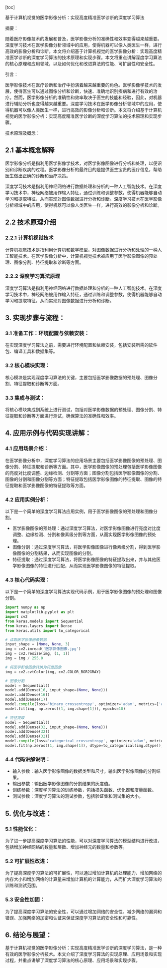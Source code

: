 
[toc]                    
                
                
基于计算机视觉的医学影像分析：实现高度精准医学诊断的深度学习算法

摘要：

随着医疗影像技术的发展和普及，医学影像分析的准确性和效率变得越来越重要。深度学习技术在医学影像分析领域中的应用，使得机器可以像人类医生一样，进行高效的影像分析和诊断。本文将介绍基于计算机视觉的医学影像分析：实现高度精准医学诊断的深度学习算法的技术原理和实现步骤。本文将重点讲解深度学习算法的核心原理和应用领域，以及如何优化和改进算法的性能、可扩展性和安全性。

引言：

医学影像技术在医疗诊断和治疗中扮演着越来越重要的角色。医学影像学技术的发展，使得医生可以通过图像分析和诊断，快速、准确地识别疾病和进行有效的治疗。然而，医学影像分析的准确性和效率取决于医生的技能和经验，因此，对机器进行辅助分析也变得越来越重要。深度学习技术在医学影像分析领域中的应用，使得机器可以像人类医生一样，进行高效的影像分析和诊断。本文将介绍基于计算机视觉的医学影像分析：实现高度精准医学诊断的深度学习算法的技术原理和实现步骤。

技术原理及概念：

## 2.1 基本概念解释

医学影像分析是指利用医学影像学技术，对医学影像图像进行分析和处理，以便识别和诊断疾病的过程。医学影像分析的最终目的是提供医生宝贵的医疗信息，帮助医生做出正确的诊断和治疗决策。

深度学习技术是指利用神经网络进行数据处理和分析的一种人工智能技术。在深度学习技术中，神经网络被用作输入特征，通过训练和调整参数，使得机器能够自动学习和提取特征，从而实现对图像数据进行分析和诊断。深度学习技术在医学影像分析领域中的应用，使得机器可以像人类医生一样，进行高效的影像分析和诊断。

## 2.2 技术原理介绍

### 2.2.1 计算机视觉技术

计算机视觉技术是指利用计算机和数学模型，对图像数据进行分析和处理的一种人工智能技术。在医学影像分析中，计算机视觉技术被应用于医学影像图像的预处理、图像分割、特征提取和诊断等方面。

### 2.2.2 深度学习算法原理

深度学习算法是指利用神经网络进行数据处理和分析的一种人工智能技术。在深度学习技术中，神经网络被用作输入特征，通过训练和调整参数，使得机器能够自动学习和提取特征，从而实现对图像数据进行分析和诊断。

## 3. 实现步骤与流程：

### 3.1 准备工作：环境配置与依赖安装：

在实现深度学习算法之前，需要进行环境配置和依赖安装，包括安装所需的软件包、编译工具和数据集等。

### 3.2 核心模块实现：

核心模块是实现深度学习算法的关键，主要包括医学影像数据的预处理、图像分割、特征提取和诊断等方面。

### 3.3 集成与测试：

将核心模块集成到系统上进行测试，包括对医学影像数据的预处理、图像分割、特征提取和诊断等方面进行测试，确保算法的准确性和效率。

## 4. 应用示例与代码实现讲解：

### 4.1 应用场景介绍：

在医学影像分析中，深度学习算法的应用场景主要包括医学影像图像的预处理、图像分割、特征提取和诊断等方面。其中，医学影像图像的预处理包括医学影像图像的亮度对比度调整、边缘检测、分割等方面；图像分割包括医学影像图像的分割、图像的分割和图像分割等方面；特征提取包括医学影像图像的特征提取、图像的特征提取和医学影像图像的特征提取等方面。

### 4.2 应用实例分析：

以下是一个简单的深度学习算法应用实例，用于医学影像图像的预处理和图像分割。

- 医学影像图像的预处理：通过深度学习算法，对医学影像图像进行亮度对比度调整、边缘检测、分割和像素级分割等方面，从而实现医学影像图像的预处理。
- 图像分割：通过深度学习算法，将医学影像图像进行像素级分割，得到医学影像图像的分割结果，从而实现图像的分割。
- 特征提取：通过深度学习算法，将医学影像图像的特征提取出来，并与其他医学影像图像的特征进行匹配，从而实现医学影像图像的特征提取。

### 4.3 核心代码实现：

以下是一个简单的深度学习算法实现代码示例，用于医学影像图像的预处理和图像分割。

```python
import numpy as np
import matplotlib.pyplot as plt
import cv2
from keras.models import Sequential
from keras.layers import Dense
from keras.utils import to_categorical

# 读取医学影像图像数据
input_shape = (None, None, 3)
img = cv2.imread('医学影像图像.jpg')
img = cv2.resize(img, (1, 1))
img = img / 255.0

# 将医学影像图像转换为灰度图像
img = cv2.cvtColor(img, cv2.COLOR_BGR2GRAY)

# 图像分割
model = Sequential()
model.add(Dense(16, input_shape=(None, None)))
model.add(Dense(16))
model.add(Dense(1))
model.compile(loss='binary_crossentropy', optimizer='adam', metrics=['accuracy'])
model.fit(img, np.zeros((1, img.shape[1])), epochs=10)

# 特征提取
model = Sequential()
model.add(Dense(32, input_shape=(None, None)))
model.add(Dense(32))
model.add(Dense(32))
model.compile(loss='categorical_crossentropy', optimizer='adam', metrics=['accuracy'])
model.fit(np.zeros((1, img.shape[1]), dtype=to_categorical(img.dtype)), np.zeros((1, img.shape[1])), epochs=10)
```

### 4.4 代码讲解说明：

- 输入参数：输入医学影像图像的数据类型和尺寸，输出医学影像图像的分割结果。
- 输出参数：输出医学影像图像的分割结果的灰度值。
- 训练参数：深度学习算法的训练参数，包括损失函数、优化器和度量函数。
- 测试参数：深度学习算法的测试参数，包括验证集和测试集的大小。

## 5. 优化与改进：

### 5.1 性能优化：

为了进一步提高深度学习算法的性能，可以对深度学习算法的模型结构进行改进，包括增加神经网络的数量和层数、增加神经元的数量和参数等。

### 5.2 可扩展性改进：

为了提高深度学习算法的可扩展性，可以通过增加计算机的处理能力、增加网络的内存大小和增加网络的计算量来增加计算机的计算能力，从而扩大深度学习算法的训练和测试范围。

### 5.3 安全性加固：

为了提高深度学习算法的安全性，可以通过增加网络的安全性、减少网络的漏洞和错误、加强网络的加密和认证来保证深度学习算法的安全性和可靠性。

## 6. 结论与展望：

基于计算机视觉的医学影像分析：实现高度精准医学诊断的深度学习算法，是一种有效的医学影像分析技术。本文介绍了深度学习算法的实现原理、应用场景和实现过程，并重点讲解了深度学习算法的核心原理、应用场景和实现步骤。

